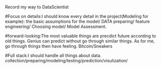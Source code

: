 Record my way to DataScientist

#Focus on details:I should know every detail in the project(Modeling for example): the basic assumptions for the model/  DATA preparing/ feature engineering/ Choosing model/ Model Assessment.

#forward-looking:The most valuable things are precdict future according to old things. Genius can predict without go through similar things. As for me, go through
things then have feeling. Bitcoin/Sneakers

#Full stack:I should handle all things about data.  collection/preparing/modeling/testing/prediction/visulization/

